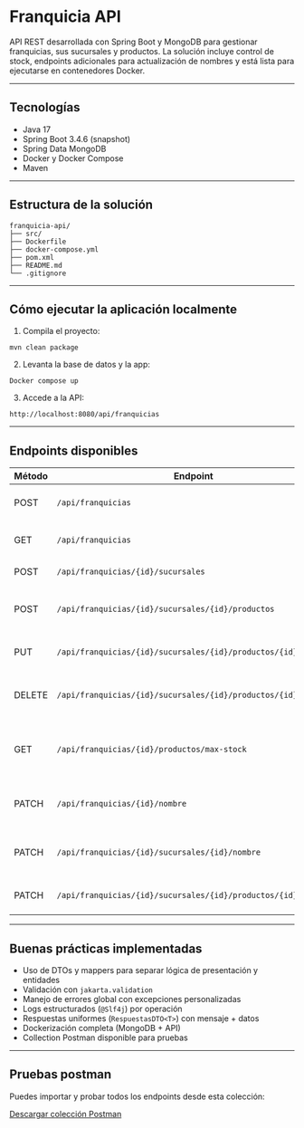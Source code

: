# Franquicia API

API REST desarrollada con Spring Boot y MongoDB para gestionar franquicias, sus sucursales y productos. La solución incluye control de stock, endpoints adicionales para actualización de nombres y está lista para ejecutarse en contenedores Docker.

---

## Tecnologías

- Java 17
- Spring Boot 3.4.6 (snapshot)
- Spring Data MongoDB
- Docker y Docker Compose
- Maven

---

## Estructura de la solución

```
franquicia-api/
├── src/
├── Dockerfile
├── docker-compose.yml
├── pom.xml
├── README.md
└── .gitignore
```

---

## Cómo ejecutar la aplicación localmente

1. Compila el proyecto:

```
mvn clean package
```

2. Levanta la base de datos y la app:

```
Docker compose up
```

3. Accede a la API:

```
http://localhost:8080/api/franquicias
```

---

## Endpoints disponibles

| Método | Endpoint                                                      | Descripción                                    |
|--------|---------------------------------------------------------------|------------------------------------------------|
| POST   | `/api/franquicias`                                            | Crear una nueva franquicia                     |
| GET    | `/api/franquicias`                                            | Listar todas las franquicias                   |
| POST   | `/api/franquicias/{id}/sucursales`                            | Agregar una sucursal                           |
| POST   | `/api/franquicias/{id}/sucursales/{id}/productos`             | Agregar un producto a una sucursal             |
| PUT    | `/api/franquicias/{id}/sucursales/{id}/productos/{id}`        | Actualizar el stock de un producto             |
| DELETE | `/api/franquicias/{id}/sucursales/{id}/productos/{id}`        | Eliminar un producto de una sucursal           |
| GET    | `/api/franquicias/{id}/productos/max-stock`                   | Ver productos con más stock por sucursal       |
| PATCH  | `/api/franquicias/{id}/nombre`                                | Actualizar el nombre de una franquicia         |
| PATCH  | `/api/franquicias/{id}/sucursales/{id}/nombre`                | Actualizar el nombre de una sucursal           |
| PATCH  | `/api/franquicias/{id}/sucursales/{id}/productos/{id}/nombre` | Actualizar el nombre de un producto            |

---

## Buenas prácticas implementadas

- Uso de DTOs y mappers para separar lógica de presentación y entidades
- Validación con `jakarta.validation`
- Manejo de errores global con excepciones personalizadas
- Logs estructurados (`@Slf4j`) por operación
- Respuestas uniformes (`RespuestasDTO<T>`) con mensaje + datos
- Dockerización completa (MongoDB + API)
- Collection Postman disponible para pruebas

---

## Pruebas postman

Puedes importar y probar todos los endpoints desde esta colección:

[Descargar colección Postman](Accenture.postman_collection)



